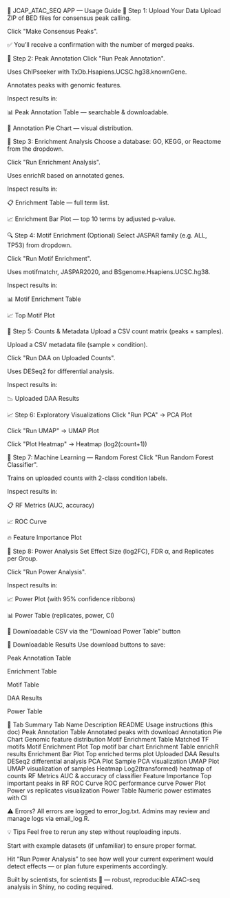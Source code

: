 🧬 JCAP_ATAC_SEQ APP — Usage Guide
🧬 Step 1: Upload Your Data
Upload ZIP of BED files for consensus peak calling.

Click "Make Consensus Peaks".

✅ You’ll receive a confirmation with the number of merged peaks.

📍 Step 2: Peak Annotation
Click "Run Peak Annotation".

Uses ChIPseeker with TxDb.Hsapiens.UCSC.hg38.knownGene.

Annotates peaks with genomic features.

Inspect results in:

📊 Peak Annotation Table — searchable & downloadable.

🥧 Annotation Pie Chart — visual distribution.

🧠 Step 3: Enrichment Analysis
Choose a database: GO, KEGG, or Reactome from the dropdown.

Click "Run Enrichment Analysis".

Uses enrichR based on annotated genes.

Inspect results in:

📋 Enrichment Table — full term list.

📈 Enrichment Bar Plot — top 10 terms by adjusted p-value.

🔍 Step 4: Motif Enrichment (Optional)
Select JASPAR family (e.g. ALL, TP53) from dropdown.

Click "Run Motif Enrichment".

Uses motifmatchr, JASPAR2020, and BSgenome.Hsapiens.UCSC.hg38.

Inspect results in:

📊 Motif Enrichment Table

📈 Top Motif Plot

🧪 Step 5: Counts & Metadata
Upload a CSV count matrix (peaks × samples).

Upload a CSV metadata file (sample × condition).

Click "Run DAA on Uploaded Counts".

Uses DESeq2 for differential analysis.

Inspect results in:

📉 Uploaded DAA Results

📈 Step 6: Exploratory Visualizations
Click "Run PCA" → PCA Plot

Click "Run UMAP" → UMAP Plot

Click "Plot Heatmap" → Heatmap (log2(count+1))

🤖 Step 7: Machine Learning — Random Forest
Click "Run Random Forest Classifier".

Trains on uploaded counts with 2-class condition labels.

Inspect results in:

📋 RF Metrics (AUC, accuracy)

📈 ROC Curve

🔥 Feature Importance Plot

🔬 Step 8: Power Analysis
Set Effect Size (log2FC), FDR α, and Replicates per Group.

Click "Run Power Analysis".

Inspect results in:

📈 Power Plot (with 95% confidence ribbons)

📊 Power Table (replicates, power, CI)

💾 Downloadable CSV via the “Download Power Table” button

💾 Downloadable Results
Use download buttons to save:

Peak Annotation Table

Enrichment Table

Motif Table

DAA Results

Power Table

📂 Tab Summary
Tab Name	Description
README	Usage instructions (this doc)
Peak Annotation Table	Annotated peaks with download
Annotation Pie Chart	Genomic feature distribution
Motif Enrichment Table	Matched TF motifs
Motif Enrichment Plot	Top motif bar chart
Enrichment Table	enrichR results
Enrichment Bar Plot	Top enriched terms plot
Uploaded DAA Results	DESeq2 differential analysis
PCA Plot	Sample PCA visualization
UMAP Plot	UMAP visualization of samples
Heatmap	Log2(transformed) heatmap of counts
RF Metrics	AUC & accuracy of classifier
Feature Importance	Top important peaks in RF
ROC Curve	ROC performance curve
Power Plot	Power vs replicates visualization
Power Table	Numeric power estimates with CI

⚠️ Errors?
All errors are logged to error_log.txt.
Admins may review and manage logs via email_log.R.

💡 Tips
Feel free to rerun any step without reuploading inputs.

Start with example datasets (if unfamiliar) to ensure proper format.

Hit “Run Power Analysis” to see how well your current experiment would detect effects — or plan future experiments accordingly.

Built by scientists, for scientists 🧬 — robust, reproducible ATAC-seq analysis in Shiny, no coding required.
